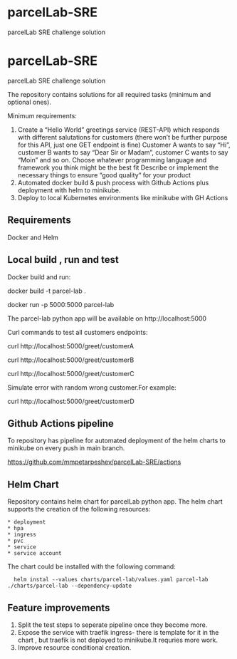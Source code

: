 # parcelLab-SRE
parcelLab SRE challenge solution

# parcelLab-SRE
parcelLab SRE challenge solution

The repository contains solutions for all required tasks (minimum and optional ones).  

Minimum requirements:
1. Create a “Hello World” greetings service (REST-API) which responds with different salutations for customers (there won’t be further purpose for this API, just one GET endpoint is fine)
   Customer A wants to say “Hi”, customer B wants to say “Dear Sir or Madam”, customer C wants to say “Moin” and so on.
   Choose whatever programming language and framework you think might be the best fit
   Describe or implement the necessary things to ensure “good quality“ for your product
2. Automated docker build & push process with Github Actions plus deployment with helm to minikube.  
3. Deploy to local Kubernetes environments like minikube with GH Actions

## Requirements
Docker and Helm

## Local build , run and test

Docker build and run:

docker build -t parcel-lab .

docker run -p 5000:5000 parcel-lab

The parcel-lab python app will be available on http://localhost:5000

Curl commands to test all customers endpoints:

curl http://localhost:5000/greet/customerA

curl http://localhost:5000/greet/customerB

curl http://localhost:5000/greet/customerC

Simulate error with random wrong customer.For example:

curl http://localhost:5000/greet/customerD

## Github Actions pipeline

To repository has pipeline for automated deployment of the helm charts to minikube on every push in main branch.  

https://github.com/mmpetarpeshev/parcelLab-SRE/actions

## Helm Chart

Repository contains helm chart for parcelLab python app.
The helm chart supports the creation of the following  resources:

    * deployment  
    * hpa  
    * ingress  
    * pvc  
    * service  
    * service account  

The chart could be installed with the following command:

```
  helm instal --values charts/parcel-lab/values.yaml parcel-lab ./charts/parcel-lab --dependency-update
```

## Feature improvements
1. Split the test steps to seperate pipeline once they become more.
2. Expose the service with traefik ingress- there is template for it in the chart , but traefik is not deployed to minikube.It requries more work.  
3. Improve resource conditional creation.
